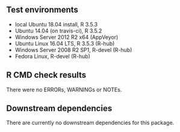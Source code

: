## Test environments

* local Ubuntu 18.04 install, R 3.5.3
* Ubuntu 14.04 (on travis-ci), R 3.5.2
* Windows Server 2012 R2 x64 (AppVeyor)
* Ubuntu Linux 16.04 LTS, R 3.5.3 (R-hub)
* Windows Server 2008 R2 SP1, R-devel (R-hub)
* Fedora Linux, R-devel (R-hub)


## R CMD check results

There were no ERRORs, WARNINGs or NOTEs. 


## Downstream dependencies

There are currently no downstream dependencies for this package.
